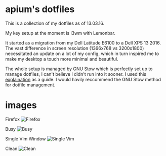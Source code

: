 # apium's dotfiles

This is a collection of my dotfiles as of 13.03.16.

My key setup at the moment is i3wm with Lemonbar. 

It started as a migration from my Dell Latitude E6100 to a Dell XPS 13 2016. The vast difference in screen resolution (1366x768 vs 3200x1800) necessitated an update on a lot of my config, which in turn inspired me to make my desktop a touch more minimal and beautiful.


The whole setup is managed by GNU Stow which is perfectly set up to manage dotfiles, I can't believe I didn't run into it sooner.
I used this [explaination](http://brandon.invergo.net/news/2012-05-26-using-gnu-stow-to-manage-your-dotfiles.html) as a guide. I would havily reccommend the GNU Stow method for dotfile management. 

# images

Firefox
![Firefox](http://i.imgur.com/TVxtzIi.png)

Busy
![Busy](http://i.imgur.com/cFfxKLM.png)

Single Vim Window
![Single Vim](http://i.imgur.com/1CdpXXT.png)

Clean
![Clean](http://i.imgur.com/w6jOC09.png)

